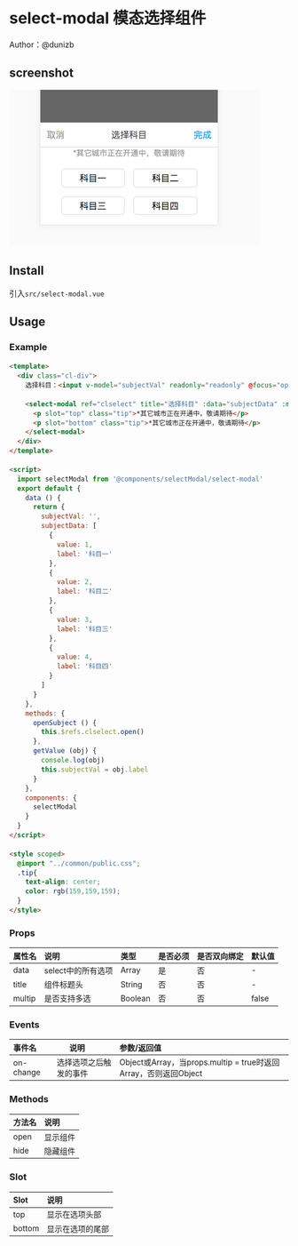 # select-modal 模态选择组件

Author：@dunizb

## screenshot
![screenshot.png](screenshot.png)

## Install
引入`src/select-modal.vue`

## Usage

### Example
```html
<template>
  <div class="cl-div">
    选择科目：<input v-model="subjectVal" readonly="readonly" @focus="openSubject" placeholder="请选择科目" type="text">

    <select-modal ref="clselect" title="选择科目" :data="subjectData" :multip="true" @on-change="getValue">
      <p slot="top" class="tip">*其它城市正在开通中，敬请期待</p>
      <p slot="bottom" class="tip">*其它城市正在开通中，敬请期待</p>
    </select-modal>
  </div>
</template>

<script>
  import selectModal from '@components/selectModal/select-modal'
  export default {
    data () {
      return {
        subjectVal: '',
        subjectData: [
          {
            value: 1,
            label: '科目一'
          },
          {
            value: 2,
            label: '科目二'
          },
          {
            value: 3,
            label: '科目三'
          },
          {
            value: 4,
            label: '科目四'
          }
        ]
      }
    },
    methods: {
      openSubject () {
        this.$refs.clselect.open()
      },
      getValue (obj) {
        console.log(obj)
        this.subjectVal = obj.label
      }
    },
    components: {
      selectModal
    }
  }
</script>

<style scoped>
  @import "../common/public.css";
  .tip{
    text-align: center;
    color: rgb(159,159,159);
  }
</style>
```

### Props
|属性名|       说明      |  类型 |是否必须|是否双向绑定|默认值|
|:------|:--------------|:------|:------|:-------|:-----|
|data  |select中的所有选项|Array  |是     |否       | -   |
|title |组件标题头        |String |否     |否       | -   |
|multip|是否支持多选      |Boolean|否     |否       | false|

### Events
|事件名 |       说明      |  参数/返回值          |
|:------|:--------------|:--------------|
|on-change |选择选项之后触发的事件|Object或Array，当props.multip = true时返回Array，否则返回Object  |

### Methods
|方法名 |       说明    |
|:------|:--------------|
|open |显示组件|
|hide |隐藏组件|

### Slot
|Slot |       说明    |
|:------|:--------------|
|top |显示在选项头部|
|bottom |显示在选项的尾部|
